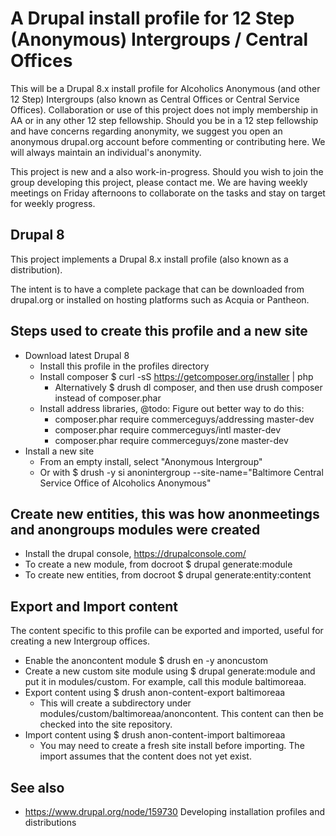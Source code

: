 # A Drupal install profile for 12 Step (Anonymous) Intergroups / Central Offices

This will be a Drupal 8.x install profile for Alcoholics Anonymous (and other 12 Step) Intergroups (also known as Central Offices or Central Service Offices). Collaboration or use of this project does not imply membership in AA or in any other 12 step fellowship. Should you be in a 12 step fellowship and have concerns regarding anonymity, we suggest you open an anonymous drupal.org account before commenting or contributing here. We will always maintain an individual's anonymity.

This project is new and a also work-in-progress. Should you wish to join the group developing this project, please contact me. We are having weekly meetings on Friday afternoons to collaborate on the tasks and stay on target for weekly progress.

## Drupal 8

This project implements a Drupal 8.x install profile (also known as a distribution).

The intent is to have a complete package that can be downloaded from drupal.org or installed on hosting platforms
such as Acquia or Pantheon.

## Steps used to create this profile and a new site

* Download latest Drupal 8
  - Install this profile in the profiles directory
  - Install composer $ curl -sS https://getcomposer.org/installer | php
    - Alternatively $ drush dl composer, and then use drush composer instead of composer.phar
  - Install address libraries, @todo: Figure out better way to do this:
    - composer.phar require commerceguys/addressing master-dev
    - composer.phar require commerceguys/intl master-dev
    - composer.phar require commerceguys/zone master-dev
* Install a new site
  - From an empty install, select "Anonymous Intergroup"
  - Or with $ drush -y si anonintergroup --site-name="Baltimore Central Service Office of Alcoholics Anonymous"

## Create new entities, this was how anonmeetings and anongroups modules were created

  - Install the drupal console, https://drupalconsole.com/
  - To create a new module, from docroot $ drupal generate:module
  - To create new entities, from docroot $ drupal generate:entity:content

## Export and Import content

  The content specific to this profile can be exported and imported, useful for creating a new Intergroup offices.

  - Enable the anoncontent module $ drush en -y anoncustom
  - Create a new custom site module using $ drupal generate:module and put it in modules/custom. For example, call this module baltimoreaa.
  - Export content using $ drush anon-content-export baltimoreaa
    - This will create a subdirectory under modules/custom/baltimoreaa/anoncontent. This content can then be checked into the site repository.
  - Import content using $ drush anon-content-import baltimoreaa
    - You may need to create a fresh site install before importing. The import assumes that the content does not yet exist.

## See also

* https://www.drupal.org/node/159730 Developing installation profiles and distributions
